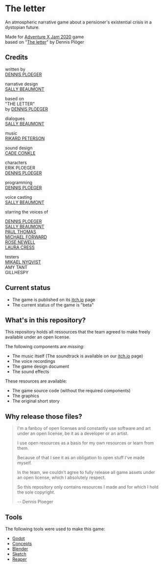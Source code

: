# The letter

An atmospheric narrative game about a pensioner's existential crisis in a dystopian future.

Made for [Adventure X Jam 2020](https://itch.io/jam/advxjam) game \
based on "[The letter](./design/shortstory/The%20Letter.pdf)" by Dennis Plöger 

## Credits

written by\
[DENNIS PLOEGER](https://dennis.dieploegers.de/artist)

narrative design\
[SALLY BEAUMONT](http://www.sallybeaumont.com)

based on\
\"THE LETTER\"\
by [DENNIS PLOEGER](https://dennis.dieploegers.de/artist)

dialogues\
[SALLY BEAUMONT](http://www.sallybeaumont.com/)

music\
[RIKARD
PETERSON](https://www.youtube.com/channel/UC5TfSQAcC5UEOf7s5lqX2eA)

sound design\
[CADE CONKLE](http://www.cade-conkle.com/)

characters\
ERIK PLOEGER\
[DENNIS PLOEGER](https://dennis.dieploegers.de/artist)

programming\
[DENNIS PLOEGER](https://dennis.dieploegers.de/artist)

voice casting\
[SALLY BEAUMONT](http://www.sallybeaumont.com/)

starring the voices of

[DENNIS PLOEGER](https://dennis.dieploegers.de/artist) \
[SALLY BEAUMONT](http://www.sallybeaumont.com/) \
[PAUL THOMAS](http://www.paul-thomas.net) \
[MICHAEL FORWARD](https://www.youtube.com/channel/UC9mCaGd69Q8dU0o01mzuQ4g) \
[ROSE NEWELL](http://www.englishroseberlin.com) \
[LAURA CRESS](https://www.twitch.tv/cressup)

testers\
[MIKAEL NYQVIST](http://mdna-games.com/) \
AMY TANT \
GILLHESPY

## Current status

* The game is published on its [itch.io](https://deepgames.itch.io/the-letter) page
* The current status of the game is "beta"

## What's in this repository?

This repository holds all ressources that the team agreed to make freely available
under an open license.

The following components are *missing*:

* The music itself (The soundtrack is available on our [itch.io](https://deepgames.itch.io/the-letter) page)
* The voice recordings
* The game design document
* The sound effects

These resources are available:

* The game source code (without the required components)
* The graphics
* The original short story

## Why release those files?

> I'm a fanboy of open licenses and constantly use software and art 
> under an open license, be it as a developer or an artist.
>
> I use open resources as a basis for my own resources or learn from them.
>
> Because of that I see it as an obligation to open stuff I've made myself.
>
> In the team, we couldn't agree to fully release all game assets under
> an open license, which I absolutely respect.
>
> So this repository only contains resources I made and for which I hold
> the sole copyright.
>
>-- Dennis Ploeger

## Tools

The following tools were used to make this game:

* [Godot](https://godotengine.org)
* [Concepts](https://concepts.app)
* [Blender](https://blender.org)
* [Sketch](https://www.sketch.com/)
* [Reaper](https://reaper.fm)
